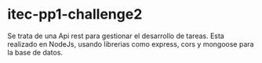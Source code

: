 # itec-pp1-challenge2


Se trata de una Api rest para gestionar el desarrollo de tareas.
Esta realizado en NodeJs, usando librerias como express, cors y mongoose para la base de datos.